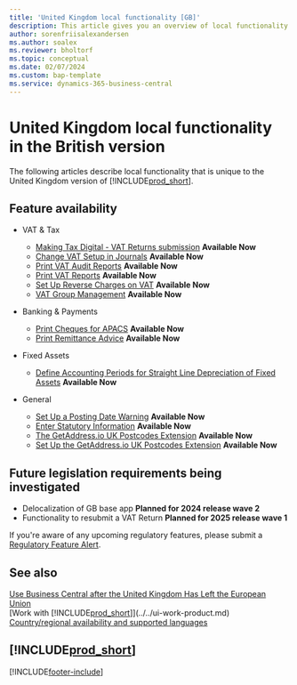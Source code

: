 ```yaml
---
title: 'United Kingdom local functionality [GB]'
description: This article gives you an overview of local functionality in the United Kingdom version of Business Central.
author: sorenfriisalexandersen
ms.author: soalex
ms.reviewer: bholtorf
ms.topic: conceptual
ms.date: 02/07/2024
ms.custom: bap-template
ms.service: dynamics-365-business-central
---
```

# United Kingdom local functionality in the British version

The following articles describe local functionality that is unique to the United Kingdom version of [!INCLUDE[prod_short](../../includes/prod_short.md)].  

## Feature availability

* VAT & Tax
    * [Making Tax Digital - VAT Returns submission](making-tax-digital-submit-vat-return.md) **Available Now**
    * [Change VAT Setup in Journals](how-to-change-vat-setup-in-journals.md) **Available Now**
    * [Print VAT Audit Reports](how-to-print-vat-audit-reports.md) **Available Now**
    * [Print VAT Reports](how-to-print-vat-reports.md) **Available Now**
    * [Set Up Reverse Charges on VAT](how-to-set-up-reverse-charges-on-vat.md) **Available Now**
    * [VAT Group Management](../../ui-extensions-vat-group.md) **Available Now**

* Banking & Payments
    * [Print Cheques for APACS](how-to-print-checks-for-apacs.md) **Available Now**
    * [Print Remittance Advice](how-to-print-remittance-advice.md) **Available Now**

* Fixed Assets
    * [Define Accounting Periods for Straight Line Depreciation of Fixed Assets](how-to-define-accounting-periods-for-straight-line-depreciation-of-fixed-assets.md) **Available Now**

* General
    * [Set Up a Posting Date Warning](how-to-set-up-a-posting-date-warning.md) **Available Now**
    * [Enter Statutory Information](how-to-enter-statutory-information.md) **Available Now**
    * [The GetAddress.io UK Postcodes Extension](ui-extensions-getaddressio.md) **Available Now**
    * [Set Up the GetAddress.io UK Postcodes Extension](uk-setup-postal-code-service.md) **Available Now**

## Future legislation requirements being investigated

* Delocalization of GB base app **Planned for 2024 release wave 2**
* Functionality to resubmit a VAT Return **Planned for 2025 release wave 1**

If you're aware of any upcoming regulatory features, please submit a [Regulatory Feature Alert](https://forms.office.com/pages/responsepage.aspx?id=v4j5cvGGr0GRqy180BHbRwkeauYiJKZOpJ0CtKuVmJlURURaMlQ4Rk05UFY4NkVEOTA0MUU5WThXSC4u).

## See also 

[Use Business Central after the United Kingdom Has Left the European Union](united-kingdom-leaving-eu.md)  
[Work with [!INCLUDE[prod_short](../../includes/prod_short.md)]](../../ui-work-product.md)  
[Country/regional availability and supported languages](/dynamics365/business-central/dev-itpro/compliance/apptest-countries-and-translations)  

## [!INCLUDE[prod_short](../../includes/free_trial_md.md)]  

[!INCLUDE[footer-include](../../includes/footer-banner.md)]
